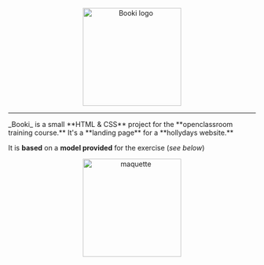 <p align="center">
  <img width="200" src="https://i.postimg.cc/85QSHz3Q/booki.png" alt="Booki logo">
</p>
<hr>
_Booki_ is a small **HTML & CSS** project for the **openclassroom training course.**
It's a **landing page** for a **hollydays website.**

It is **based** on a **model provided** for the exercise (_see below_)

<p align="center">
  <img width="200" src="https://i.postimg.cc/Qdm9wRDy/Desktop-1.png" alt="maquette">
</p>

